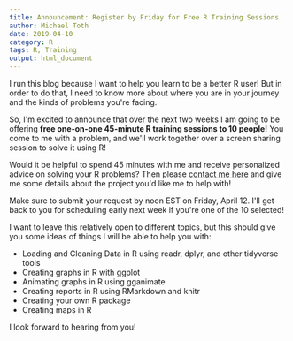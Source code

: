 ```yaml
---
title: Announcement: Register by Friday for Free R Training Sessions
author: Michael Toth
date: 2019-04-10
category: R
tags: R, Training
output: html_document
---
```


I run this blog because I want to help you learn to be a better R user! But in order to do that, I need to know more about where you are in your journey and the kinds of problems you're facing. 

So, I'm excited to announce that over the next two weeks I am going to be offering **free one-on-one 45-minute R training sessions to 10 people!** You come to me with a problem, and we'll work together over a screen sharing session to solve it using R!

Would it be helpful to spend 45 minutes with me and receive personalized advice on solving your R problems? Then please [contact me here]({filename}../pages/contact.md) and give me some details about the project you'd like me to help with! 

Make sure to submit your request by noon EST on Friday, April 12. I'll get back to you for scheduling early next week if you're one of the 10 selected!

I want to leave this relatively open to different topics, but this should give you some ideas of things I will be able to help you with:

* Loading and Cleaning Data in R using readr, dplyr, and other tidyverse tools
* Creating graphs in R with ggplot
* Animating graphs in R using gganimate
* Creating reports in R using RMarkdown and knitr
* Creating your own R package
* Creating maps in R

I look forward to hearing from you!
